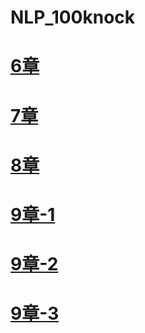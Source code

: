# NLP_100knock
# [6章](https://colab.research.google.com/drive/1Qa26Mb0kILqSoieE_FLMEnWCRVMKQWy4?usp=sharing)
# [7章](https://colab.research.google.com/drive/1mxc9Qx08PQ6_cHnAW-puvUFetbupc0Am?usp=sharing)
# [8章](https://colab.research.google.com/drive/11Ywpdod7Z06AIbHoU31x5jg5i67B0jpw?usp=sharing)
# [9章-1](https://colab.research.google.com/drive/1IGxHUq9NRZ6ohE3sCcTKSOBgT6JG417G?usp=sharing)
# [9章-2]()
# [9章-3](https://colab.research.google.com/drive/1jj3Tfq1ypMAngNtANCBr3mYnRNPkXuu0?usp=sharing)
